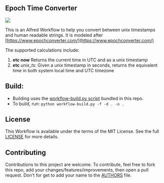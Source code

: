 Epoch Time Converter
--------------

![](https://imgur.com/LeO2ztb)

This is an Alfred Workflow to help you convert between unix timestamps and human readable strings.
It is modeled after [https://www.epochconverter.com/](https://www.epochconverter.com/)

The supported calculations include:

1. **etc now** Returns the current time in UTC and as a unix timestamp
2. **etc** *unix_ts*: Given a unix timestamp in seconds, returns the equivalent time in both system local time and UTC timezone

## Build:

- Building uses the [workflow-build.py script](https://gist.github.com/AdamWagner/38228953422e830c4484e62ff116466a)
  bundled in this repo.
- To build, run: `python workflow-build.py -f -d . -o .`


## License

This Workflow is available under the terms of the MIT License. See the full
[LICENSE](LICENSE.TXT) for more details.


## Contributing

Contributions to this project are welcome. To contribute, feel free to fork
this repo, add your changes/features/improvements, then open a pull request.
Don't for get to add your name to the [AUTHORS](AUTHORS.md) file.

